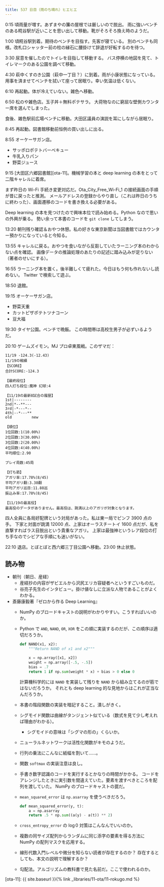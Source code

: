 ```yaml
---
title: 537 日目（雨のち晴れ）ヒエヒエ
---
```


0:15 頃雨量が増す。あずまやの簾の屋根では厳しいので脱出。
雨に強いベンチのある糀谷駅が近いことを思い出して移動。靴がそろそろ換え時のようだ。

1:00 頃糀谷駅到着。期待のベンチを目指す。先客が寝ている。
別のベンチも同様。改札口シャッター前の柱の縁石に腰掛けて辞退が好転するのを待つ。

3:30 尿意を催したのでトイレを目指して移動する。
バス停横の地図を見て、トイレマークのある公園を調べて移動。

4:30 萩中くすのき公園（萩中一丁目？）に到着。雨が小康状態になっている。
用事を済ませてベンチを拭いて座って居眠り。幸い気温は低くない。

6:10 再起動。体が冷えていない。雑色へ移動。

6:50 松のや雑色店。玉子丼＋無料ポテサラ。
大荷物なのに窮屈な壁側カウンター席を選んでしまった。

食後、雑色駅前広場ベンチに移動。大田区議員の演説を耳にしながら居眠り。

8:45 再起動。図書館移動前恒例の買い出しに出る。

8:55 オーケーサガン店。

* サッポロポテトバーベキュー
* 牛乳入りパン
* 野菜ジュース

9:15 [大田区六郷図書館][ota-11]。機械学習の本と deep learning の本をとって二階キャレルに着席。

まず昨日の Wi-Fi 手続き変更対応だ。Ota_City_Free_Wi-Fi_1 の接続画面の手順が昔に戻ったと推測。
メールアドレスの登録からやり直し（これは昨日のうちに終わった）、画面遷移のコードを書き換える必要がある。

Deep learning の本を見つけたので興味本位で読み始める。Python なので思いの外興が乗る。
勢い余って本書のコードを `git clone` してしまう。

13:20 朝刊残り確認＆おやつ休憩。私の好きな東京新聞は当図書館ではカウンター預かりになっていると今知る。

13:55 キャレルに戻る。おやつを食いながら反芻していたラーニング本のわからない点を確認。
画像データの推論処理のあたりの記述に踏み込みが足りない（著者のせいにする）。

16:55 ラーニング本を置く。後半難しくて疲れた。今日はもう何も作れないし読めない。
Twitter で検索して遊ぶ。

18:50 退館。

19:15 オーケーサガン店。

* 野菜天重
* カットピザポテトツナコーン
* 豆大福

19:30 タイヤ公園。ベンチで晩飯。
この時間帯は高校生男子が必ずいるようだ。

20:10 ゲームズイモン。MJ プロ卓東風戦。このザマだ：

```text
11/19 -124.3(-12.43)
11/19の戦績
【SCORE】
合計SCORE:-124.3

【最終段位】
四人打ち段位:魔神 幻球:4

【11/19の最新8試合の履歴】
1st|--------
2nd|*--**---
3rd|-*---*--
4th|--*---**
old         new

【順位】
1位回数:1(10.00%)
2位回数:3(30.00%)
3位回数:2(20.00%)
4位回数:4(40.00%)
平均順位:2.90

プレイ局数:45局

【打ち筋】
アガリ率:17.78%(8/45)
平均アガリ翻:3.38翻
平均アガリ巡目:11.88巡
振込み率:17.78%(8/45)

【11/19の最高役】
最高役のデータがありません。最高役は、跳満以上のアガリが対象となります。
```

四人全員に各局好配牌という対局があった。私は東一局でピンフ 3900 点の手。
下家と対面が跳満 12000 点、上家はオーラスチートイ 1600 点だが、私を直撃すればラス目脱出という貴重なアガリ。
上家は最強神というレア段位の打ち手なのでシビアな手順にも迷いがない。

22:10 退店。とぼとぼと西六郷三丁目公園へ移動。23:00 休止状態。

## 読み物

* 朝刊（朝日、産経）
  * 産経抄の内容がザビエルから沢尻エリカ容疑者へというすごいものだ。
  * 谷亮子先生のインタビュー。掛け値なしに立派な人物であることがよくわかる。
* 斎藤康毅著『ゼロから作る Deep Learning』
  * NumPy のブロードキャストの説明がわかりやすい。こうすればいいのか。
  * Python で `AND`, `NAND`, `OR`, `XOR` をこの順に実装するのだが、この順序は適切だろうか。

    ```python
    def NAND(x1, x2):
        """Return NAND of x1 and x2"""

        x = np.array([x1, x2])
        weight = np.array([-.5, -.5])
        bias = .7
        return 1 if np.sum(weight * x) + bias > 0 else 0
    ```

    計算機科学的には `NAND` を実装して残りを `NAND` から組み立てるのが筋ではないだろうか。
    それとも deep learning 的な見地からはこれが正当なんだろうか。
  * 本書の階段関数の実装を暗記すること。潰しがきく。
  * シグモイド関数は曲線がタンジェント似ている（数式を見て少し考えれば理由がわかる）。
    * シグモイドの意味は「シグマの形の」くらいか。
  * ニューラルネットワークは活性化関数がキモのようだ。
  * 行列の乗法にこんなに紙幅を割いて……。
  * 関数 `softmax` の実装注意は良し。
  * 手書き数字認識のコードを実行するとかなりの時間がかかる。
    コードをアレンジしたときに実引数を間違えていた。要素を渡すべきところを配列を渡していた。
    NumPy のブロードキャストの罠だ。
  * `mean_squared_error` は `np.asarray` を使うべきだろう。

    ```python
    def mean_squared_error(y, t):
        a = np.asarray
        return .5 * np.sum((a(y) - a(t)) ** 2)
    ```

  * `cross_entropy_error` の $\log 0$ 対策はこんなんでいいのか。
  * 複数の同サイズ配列からランダムに同じ添字の要素を得る方法に NumPy の配列マスクを応用する。
  * 線形代数入門レベルや微分を知らない読者が存在するのか？
    存在するとしても、本文の説明で理解するか？
  * 勾配法。アルゴリズムの教科書で見た名前だ。ここで使われるのか。

[ota-11]: {{ site.baseurl }}{% link _libraries/11-ota/11-rokugo.md %}

